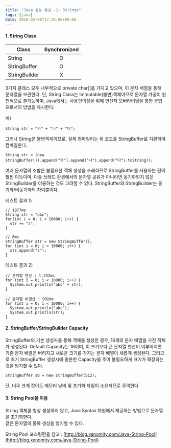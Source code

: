 ```yaml
---
title: "Java 성능 튜닝 -1- Strings"
tags: [java]
Date: 2010-03-08T17:20:00+09:00
---
```


#### **1. String Class**
| Class          | Synchronized |
|----------------|:------------:|
| String         | O |
| StringBuffer   | O |
| StringBuilder  | X |

3가지 클래스 모두 내부적으로 private char[]를 가지고 있으며, 이 문자 배열을 통해 문자열을 보관한다. 단, String Class는 Immutable(불변)객체이므로 문자열 가공이 원천적으로 불가능하며, Java에서는 사용편의성을 위해 연산자 오버라이딩을 통한 문법으로서의 방법을 제시한다.   
  
예)
```
String str = "가" + "나" + "다";
```
  
그러나 String은 불변객체이므로, 실제 컴파일러는 위 코드를 StringBuffer로 치환하여 컴파일한다.  

```
String str = (new StringBuffer()).append("가").append("나").append("다").toString();
```
  
여러 문자열의 조합은 불필요한 객체 생성을 초래하므로 StringBuffer를 사용하는 편이 훨씬 이득이며, 다중 쓰레드 환경에서의 문자열 공유가 아니라면 동기화되지 않은 StringBuilder를 이용하는 것도 고려할 수 있다. StringBuffer와 StringBuilder는 동기화/비동기화의 차이뿐이다.  
  
테스트 결과 1)  
```
// 1877ms
String str = "abc";
for(int i = 0; i < 10000; i++) {
  str += "z";
}

// 6ms
StringBuffer str = new StringBuffer();
for (int i = 0; i < 10000; i++) {
  str.append("z");
}
```
  
테스트 결과 2)  
```
// 문자열 연산 : 1,232ms
for (int i = 0; i < 10000; i++) {
  System.out.println("abc" + str);
}

// 문자열 비연산 : 992ms
for (int i = 0; i < 10000; i++) {
  System.out.println("abc");
  System.out.println(str);
}
```

#### **2. StringBuffer/StringBuilder Capacity**
StringBuffer의 기본 생성자를 통해 객체를 생성한 경우, 16개의 문자 배열을 가진 객체가 생성된다. Default Capacity는 16이며, 이 크기보다 큰 문자열 연산이 이루어지면 기존 문자 배열은 버려지고 새로운 크기를 가지는 문자 배열이 새롭게 생성된다. 그러므로 초기 StringBuffer 생성시에 충분한 Capacity를 주어 불필요하게 크기가 확장되는 것을 방지할 수 있다.  
  
```
StringBuffer sb = new StringBuffer(512);
```
  
단, 너무 크게 잡아도 메모리 낭비 및 초기화 타임이 소요되므로 주의한다.  
  

#### **3. String Pool을 이용**

String 객체를 항상 생성하지 않고, Java Syntax 차원에서 제공하는 방법으로 문자열을 초기화한다.  
같은 문자열의 중복 생성을 방지할 수 있다.  
  
String Pool 포스팅편을 참고 : [http://blog.xenomity.com/Java-String-Pool](http://blog.xenomity.com/Java-String-Pool)

